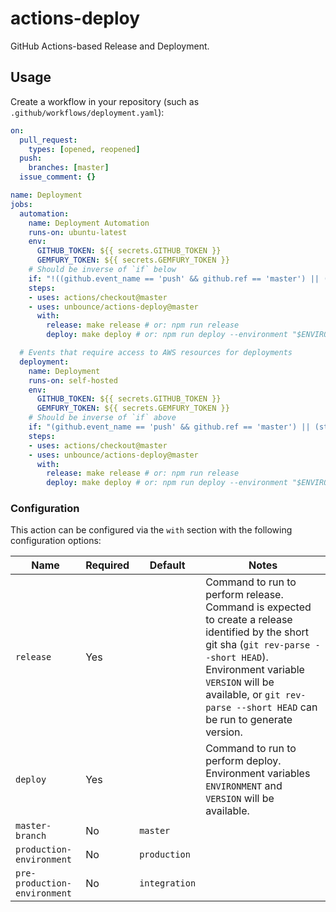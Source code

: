 # actions-deploy

GitHub Actions-based Release and Deployment.

## Usage

Create a workflow in your repository (such as `.github/workflows/deployment.yaml`):

```yaml
on:
  pull_request:
    types: [opened, reopened]
  push:
    branches: [master]
  issue_comment: {}

name: Deployment
jobs:
  automation:
    name: Deployment Automation
    runs-on: ubuntu-latest
    env:
      GITHUB_TOKEN: ${{ secrets.GITHUB_TOKEN }}
      GEMFURY_TOKEN: ${{ secrets.GEMFURY_TOKEN }}
    # Should be inverse of `if` below
    if: "!((github.event_name == 'push' && github.ref == 'master') || (startsWith(github.event_name, 'issue_comment') && contains(github.event.comment.body, '/qa')))"
    steps:
    - uses: actions/checkout@master
    - uses: unbounce/actions-deploy@master
      with:
        release: make release # or: npm run release
        deploy: make deploy # or: npm run deploy --environment "$ENVIRONMENT" --version "$VERSION"

  # Events that require access to AWS resources for deployments
  deployment:
    name: Deployment
    runs-on: self-hosted
    env:
      GITHUB_TOKEN: ${{ secrets.GITHUB_TOKEN }}
      GEMFURY_TOKEN: ${{ secrets.GEMFURY_TOKEN }}
    # Should be inverse of `if` above
    if: "(github.event_name == 'push' && github.ref == 'master') || (startsWith(github.event_name, 'issue_comment') && contains(github.event.comment.body, '/qa'))"
    steps:
    - uses: actions/checkout@master
    - uses: unbounce/actions-deploy@master
      with:
        release: make release # or: npm run release
        deploy: make deploy # or: npm run deploy --environment "$ENVIRONMENT" --version "$VERSION"
```

### Configuration

This action can be configured via the `with` section with the following configuration options:

|Name|Required|Default|Notes|
|----|--------|-------|-----|
|`release`|Yes||Command to run to perform release. Command is expected to create a release identified by the short git sha (`git rev-parse --short HEAD`). Environment variable `VERSION` will be available, or `git rev-parse --short HEAD` can be run to generate version.|
|`deploy`|Yes||Command to run to perform deploy. Environment variables `ENVIRONMENT` and `VERSION` will be available.|
|`master-branch`|No|`master`||
|`production-environment`|No|`production`||
|`pre-production-environment`|No|`integration`||
